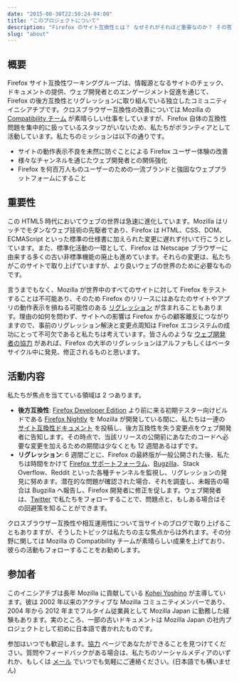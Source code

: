```yaml
---
date: "2015-08-30T22:50:24-04:00"
title: "このプロジェクトについて"
description: "Firefox のサイト互換性とは？ なぜそれがそれほど重要なのか？ その答えがここにあります。"
slug: "about"
---
```

## 概要

Firefox サイト互換性ワーキンググループは、情報源となるサイトのチェック、ドキュメントの提供、ウェブ開発者とのエンゲージメント促進を通じて、Firefox の後方互換性とリグレッションに取り組んでいる独立したコミュニティイニシアチブです。クロスブラウザー互換性の改善については Mozilla の [Compatibility チーム](https://wiki.mozilla.org/Compatibility) が素晴らしい仕事をしていますが、Firefox 自体の互換性問題を集中的に扱っているスタッフがいないため、私たちがボランティアとして活動しています。私たちのミッションは以下の通りです。

* サイトの動作表示不良を未然に防ぐことによる Firefox ユーザー体験の改善
* 様々なチャンネルを通じたウェブ開発者との関係強化
* Firefox を何百万人ものユーザーのための一流ブランドと強固なウェブプラットフォームにすること

## 重要性

この HTML5 時代においてウェブの世界は急速に進化しています。Mozilla はリッチでモダンなウェブ技術の先駆者であり、Firefox は HTML、CSS、DOM、ECMAScript といった標準の仕様書に加えられた変更に遅れず付いて行こうとしています。また、標準化活動の一環として、Firefox は Netscape ブラウザーに由来する多くの古い非標準機能の廃止も進めています。それらの変更は、私たちがこのサイトで取り上げていますが、より良いウェブの世界のために必要なものです。

言うまでもなく、Mozilla が世界中のすべてのサイトに対して Firefox をテストすることは不可能あり、そのため Firefox のリリースにはあなたのサイトやアプリの動作表示を損ねる可能性のある [リグレッション](/ja/statuses/regressed/) が含まれることもあります。理由の如何を問わず、サイトへの影響は Firefox からの顧客離反につながりますので、事前のリグレッション解決と変更点周知は Firefox エコシステムの成功にとって不可欠であると私たちは考えています。皆さんのような [ウェブ開発者の協力](/ja/contribute/) があれば、Firefox の大半のリグレッションはアルファもしくはベータサイクル中に発見、修正されるものと思います。

## 活動内容

私たちが焦点を当てている領域は 2 つあります。

* **後方互換性**: [Firefox Developer Edition](https://www.mozilla.org/ja/firefox/developer/) より前に来る初期テスター向けビルドである [Firefox Nightly](https://nightly.mozilla.org/) を Mozilla が開発している間に、私たちは一連の [サイト互換性ドキュメント](/ja/docs/) を投稿し、後方互換性を失う変更点をウェブ開発者に告知します。その時点で、当該リリースの公開前にあなたのコードへ必要な変更を加えるための期間は少なくとも 12 週間あるはずです。
* **リグレッション**: 6 週間ごとに、Firefox の最終版が一般公開された後、私たちは時間をかけて [Firefox サポートフォーラム](https://support.mozilla.org/ja/questions/firefox)、[Bugzilla](https://bugzilla.mozilla.org/)、Stack Overflow、Reddit といった各種チャンネルを監視し、リグレッションの発見に努めます。潜在的な問題が確認された場合、それを調査し、未報告の場合は Bugzilla へ報告し、Firefox 開発者に修正を促します。ウェブ開発者は、[Twitter](https://twitter.com/FxSiteCompat) で私たちをフォローすることで、問題点と、もしある場合はその回避策を知ることができます。

クロスブラウザー互換性や相互運用性について当サイトのブログで取り上げることもありますが、そうしたトピックは私たちの主な焦点からは外れます。その分野に関しては Mozilla の Compatibility チームが素晴らしい成果を上げており、彼らの活動もフォローすることをお勧めします。

## 参加者

このイニシアチブは長年 Mozilla に貢献している [Kohei Yoshino](https://mozillians.org/ja/u/kohei.yoshino) が主導しています。彼は 2002 年以来のアクティブな Mozilla コミュニティメンバーであり、2004 年から 2012 年までフルタイム従業員として Mozilla Japan に勤務した経験もあります。実のところ、一部の古いドキュメントは Mozilla Japan の社内プロジェクトとして初めに日本語で書かれたものです。

参加はいつでも歓迎します。[協力](/ja/contribute/) ページであなたができることを見つけてください。質問やフィードバックがある場合は、私たちのソーシャルメディアのいずれか、もしくは [メール](mailto:kohei@fxsitecompat.com) でいつでも気軽にご連絡ください。(日本語でも構いません)

